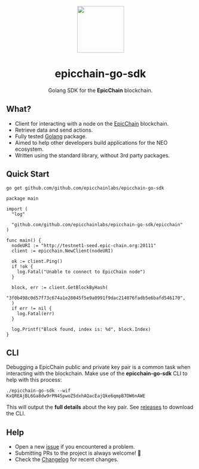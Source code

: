 <p align="center">
  <img 
    src="http://res.cloudinary.com/vidsy/image/upload/v1503160820/CoZ_Icon_DARKBLUE_200x178px_oq0gxm.png" 
    width="125px"
  >
</p>

<h1 align="center">epicchain-go-sdk</h1>

<p align="center">
  Golang SDK for the <b>EpicChain</b> blockchain.
</p>


## What?

- Client for interacting with a node on the [EpicChain](http://epic-chain.org/) blockchain.
- Retrieve data and send actions.
- Fully tested [Golang](https://golang.org/) package.
- Aimed to help other developers build applications for the NEO ecosystem.
- Written using the standard library, without 3rd party packages. 

## Quick Start

```
go get github.com/github.com/epicchainlabs/epicchain-go-sdk
```

```golang
package main

import (
  "log"

  "github.com/github.com/epicchainlabs/epicchain-go-sdk/epicchain"
)

func main() {
  nodeURI := "http://testnet1-seed.epic-chain.org:20111"
  client := epicchain.NewClient(nodeURI)

  ok := client.Ping()
  if !ok {
    log.Fatal("Unable to connect to EpicChain node")
  }

  block, err := client.GetBlockByHash(
    "3f0b498c0d57f73c674a1e28045f5e9a0991f9dac214076fadb5e6bafd546170",
  )
  if err != nil {
    log.Fatal(err)
  }

  log.Printf("Block found, index is: %d", block.Index)
}
```



## CLI



Debugging a EpicChain public and private key pair is a common task when interacting with the blockchain.
Make use of the **epicchain-go-sdk** CLI to help with this process:

```
./epicchain-go-sdk --wif KxQREAjBL6Ga8dw9rPN45pwoZ5dxhAQacEajQke6qmpB7DW6nAWE
```

This will output the **full details** about the key pair. See [releases](https://github.com/github.com/epicchainlabs/epicchain-go-sdk/releases) to download the CLI.

## Help

- Open a new [issue](https://github.com/github.com/epicchainlabs/epicchain-go-sdk/issues/new) if you encountered a problem.
- Submitting PRs to the project is always welcome! 🎉
- Check the [Changelog](https://github.com/epicchainlabs/epicchain-go-sdk/blob/master/CHANGELOG.md) for recent changes.


